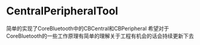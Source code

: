 # CentralPeripheralTool

简单的实现了CoreBluetooth中的CBCentral和CBPeripheral
希望对于CoreBluetooth的一些工作原理有简单的理解关于工程有机会的话会持续更新下去
